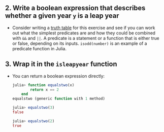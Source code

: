 ## 2. Write a boolean expression that describes whether a given year `y` is a leap year

- Consider writing a [truth table](https://en.wikipedia.org/wiki/Truth_table) for this exercise and see if you can work out what the simplest predicates are and how they could be combined with `&&` and `||`. A predicate is a statement or a function that is either true or false, depending on its inputs. `isodd(number)` is an example of a predicate function in Julia.

## 3. Wrap it in the `isleapyear` function

- You can return a boolean expression directly:

  ```julia
  julia> function equalstwo(x)
          return x == 2
      end
  equalstwo (generic function with 1 method)

  julia> equalstwo(3)
  false

  julia> equalstwo(2)
  true
  ```
